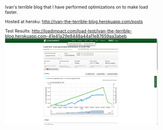 Ivan's terrible blog that I have performed optimizations on to make load faster.

Hosted at heroku: http://ivan-the-terrible-blog.herokuapp.com/posts

Test Results:
http://loadimpact.com/load-test/ivan-the-terrible-blog.herokuapp.com-41e41a29e8448a44a11e87659aa3abeb
![load impact](https://raw.githubusercontent.com/N-Manos/Screenshots/master/loadimpactscreen.png)
